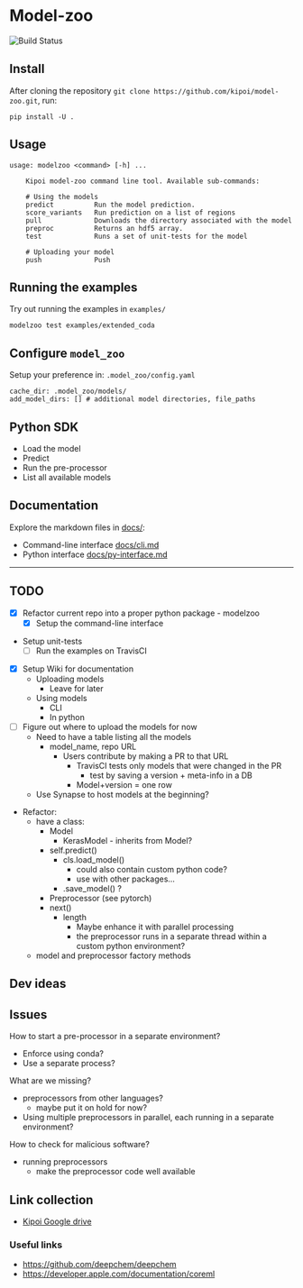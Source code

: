 # Model-zoo


![Build Status](https://travis-ci.com/kipoi/model-zoo.svg?token=EQhjUezyCnoyp9tzNxc3&branch=master)

## Install

After cloning the repository `git clone https://github.com/kipoi/model-zoo.git`, run:

```
pip install -U .
```

## Usage


```
usage: modelzoo <command> [-h] ...

    Kipoi model-zoo command line tool. Available sub-commands:

    # Using the models
    predict          Run the model prediction.
    score_variants   Run prediction on a list of regions
    pull             Downloads the directory associated with the model
    preproc          Returns an hdf5 array.
    test             Runs a set of unit-tests for the model

    # Uploading your model
    push             Push

```

## Running the examples

Try out running the examples in `examples/`

```
modelzoo test examples/extended_coda
```

## Configure `model_zoo`

Setup your preference in: `.model_zoo/config.yaml`

```
cache_dir: .model_zoo/models/
add_model_dirs: [] # additional model directories, file_paths
```

## Python SDK

- Load the model
- Predict
- Run the pre-processor
- List all available models

## Documentation

Explore the markdown files in [docs/](docs/):
- Command-line interface [docs/cli.md](docs/cli.md/)
- Python interface [docs/py-interface.md](docs/py-interface.md)

---------------------------------------------------------------

## TODO

- [x] Refactor current repo into a proper python package - modelzoo
  - [x] Setup the command-line interface
- Setup unit-tests
  - [ ] Run the examples on TravisCI
- [x] Setup Wiki for documentation
  - Uploading models
	- Leave for later
  - Using models
	- CLI
	- In python
- [ ] Figure out where to upload the models for now
  - Need to have a table  listing all the models
    - model_name, repo URL
      - Users contribute by making a PR to that URL
		- TravisCI tests only models that were changed in the PR
          - test by saving a version + meta-info in a DB
	    - Model+version = one row
  - Use Synapse to host models at the beginning?
- Refactor:
  - have a class:
    - Model
      - KerasModel - inherits from Model?
  	- self.predict()
      - cls.load_model()
        - could also contain custom python code?
  		- use with other packages...
      - .save_model() ? 
    - Preprocessor (see pytorch)
  	- next()
      - length
        - Maybe enhance it with parallel processing
  		- the preprocessor runs in a separate thread within a custom python environment?
  - model and preprocessor factory methods

## Dev ideas


## Issues

How to start a pre-processor in a separate environment?
- Enforce using conda?
- Use a separate process?


What are we missing?
- preprocessors from other languages?
  - maybe put it on hold for now?
- Using multiple preprocessors in parallel, each running in a separate environment?

How to check for malicious software?
  - running preprocessors
    - make the preprocessor code well available


## Link collection

- [Kipoi Google drive](https://drive.google.com/drive/folders/0B9fJIVHGqt20b05GMzBZUVQzRVU)


### Useful links

- https://github.com/deepchem/deepchem
- https://developer.apple.com/documentation/coreml
